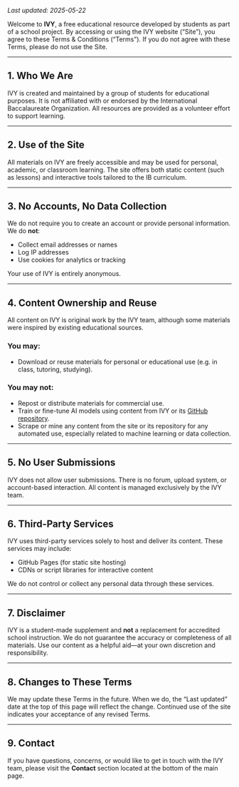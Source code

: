 _Last updated: 2025-05-22_  


Welcome to **IVY**, a free educational resource developed by students as part of a school project. By accessing or using the IVY website (“Site”), you agree to these Terms & Conditions (“Terms”). If you do not agree with these Terms, please do not use the Site.

---

## 1. Who We Are

IVY is created and maintained by a group of students for educational purposes. It is not affiliated with or endorsed by the International Baccalaureate Organization. All resources are provided as a volunteer effort to support learning.

---

## 2. Use of the Site

All materials on IVY are freely accessible and may be used for personal, academic, or classroom learning. The site offers both static content (such as lessons) and interactive tools tailored to the IB curriculum.

---

## 3. No Accounts, No Data Collection

We do not require you to create an account or provide personal information.  
We do **not**:
- Collect email addresses or names
- Log IP addresses
- Use cookies for analytics or tracking

Your use of IVY is entirely anonymous.

---

## 4. Content Ownership and Reuse

All content on IVY is original work by the IVY team, although some materials were inspired by existing educational sources.

### You may:
- Download or reuse materials for personal or educational use (e.g. in class, tutoring, studying).

### You may not:
- Repost or distribute materials for commercial use.
- Train or fine-tune AI models using content from IVY or its [GitHub repository](https://github.com/NagusameCS/IVY).
- Scrape or mine any content from the site or its repository for any automated use, especially related to machine learning or data collection.

---

## 5. No User Submissions

IVY does not allow user submissions. There is no forum, upload system, or account-based interaction. All content is managed exclusively by the IVY team.

---

## 6. Third-Party Services

IVY uses third-party services solely to host and deliver its content. These services may include:
- GitHub Pages (for static site hosting)
- CDNs or script libraries for interactive content

We do not control or collect any personal data through these services.

---

## 7. Disclaimer

IVY is a student-made supplement and **not** a replacement for accredited school instruction. We do not guarantee the accuracy or completeness of all materials. Use our content as a helpful aid—at your own discretion and responsibility.

---

## 8. Changes to These Terms

We may update these Terms in the future. When we do, the “Last updated” date at the top of this page will reflect the change. Continued use of the site indicates your acceptance of any revised Terms.

---

## 9. Contact

If you have questions, concerns, or would like to get in touch with the IVY team, please visit the **Contact** section located at the bottom of the main page.
